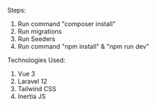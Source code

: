 Steps:

1. Run command "composer install"
2. Run migrations
3. Run Seeders
4. Run command "npm install" & "npm run dev"

Technologies Used:

1. Vue 3
2. Laravel 12
3. Tailwind CSS
4. Inertia JS
